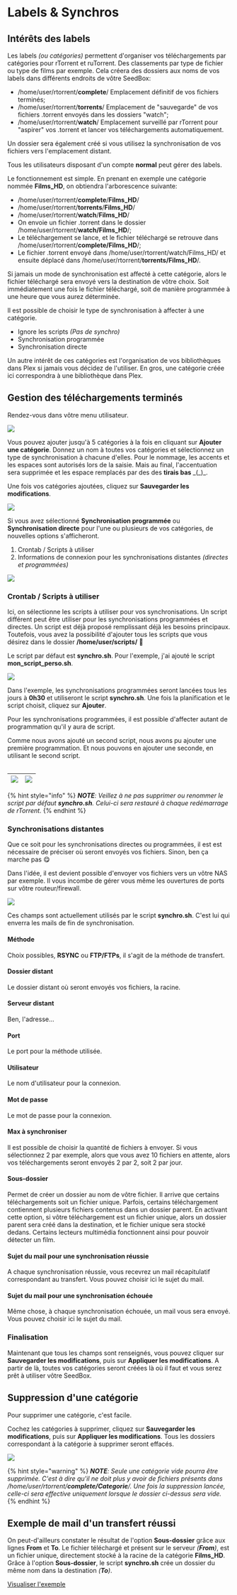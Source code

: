 # Labels & Synchros

## Intérêts des labels

Les labels _\(ou catégories\)_ permettent d'organiser vos téléchargements par catégories pour rTorrent et ruTorrent. Des classements par type de fichier ou type de films par exemple. Cela créera des dossiers aux noms de vos labels dans différents endroits de vôtre SeedBox:

* /home/user/rtorrent/**complete**/ Emplacement définitif de vos fichiers terminés;
* /home/user/rtorrent/**torrents**/ Emplacement de "sauvegarde" de vos fichiers .torrent envoyés dans les dossiers "watch";
* /home/user/rtorrent/**watch**/ Emplacement surveillé par rTorrent pour "aspirer" vos .torrent et lancer vos téléchargements automatiquement.

Un dossier sera également créé si vous utilisez la synchronisation de vos fichiers vers l'emplacement distant.

Tous les utilisateurs disposant d'un compte **normal** peut gérer des labels.

Le fonctionnement est simple. En prenant en exemple une catégorie nommée **Films\_HD**, on obtiendra l'arborescence suivante:

* /home/user/rtorrent/**complete**/**Films\_HD**/
* /home/user/rtorrent/**torrents**/**Films\_HD**/
* /home/user/rtorrent/**watch**/**Films\_HD**/
* On envoie un fichier .torrent dans le dossier /home/user/rtorrent/**watch/Films\_HD**/;
* Le téléchargement se lance, et le fichier téléchargé se retrouve dans /home/user/rtorrent/**complete/Films\_HD**/;
* Le fichier .torrent envoyé dans /home/user/rtorrent/watch/Films\_HD/ et ensuite déplacé dans /home/user/rtorrent/**torrents/Films\_HD**/.

Si jamais un mode de synchronisation est affecté à cette catégorie, alors le fichier téléchargé sera envoyé vers la destination de vôtre choix. Soit immédiatement une fois le fichier téléchargé, soit de manière programmée à une heure que vous aurez déterminée.

Il est possible de choisir le type de synchronisation à affecter à une catégorie.

* Ignore les scripts _\(Pas de synchro\)_
* Synchronisation programmée
* Synchronisation directe

Un autre intérêt de ces catégories est l'organisation de vos bibliothèques dans Plex si jamais vous décidez de l'utiliser. En gros, une catégorie créée ici correspondra à une bibliothèque dans Plex.

## Gestion des téléchargements terminés

Rendez-vous dans vôtre menu utilisateur.

![](../.gitbook/assets/menu_user_labels.jpg)

Vous pouvez ajouter jusqu'à 5 catégories à la fois en cliquant sur **Ajouter une catégorie**. Donnez un nom à toutes vos catégories et sélectionnez un type de synchronisation à chacune d'elles. Pour le nommage, les accents et les espaces sont autorisés lors de la saisie. Mais au final, l'accentuation sera supprimée et les espace remplacés par des des **tirais bas** _\(\_\)\_.

Une fois vos catégories ajoutées, cliquez sur **Sauvegarder les modifications**.

![](../.gitbook/assets/labels_add.jpg)

Si vous avez sélectionné **Synchronisation programmée** ou **Synchronisation directe** pour l'une ou plusieurs de vos catégories, de nouvelles options s'afficheront.

1. Crontab / Scripts à utiliser
2. Informations de connexion pour les synchronisations distantes _\(directes et programmées\)_

![](../.gitbook/assets/lables_more.jpg)

### Crontab / Scripts à utiliser

Ici, on sélectionne les scripts à utiliser pour vos synchronisations. Un script différent peut être utiliser pour les synchronisations programmées et directes. Un script est déjà proposé remplissant déjà les besoins principaux. Toutefois, vous avez la possibilité d'ajouter tous les scripts que vous désirez dans le dossier **/home/user/scripts/** 🙂

Le script par défaut est **synchro.sh**. Pour l'exemple, j'ai ajouté le script **mon\_script\_perso.sh**.

![](../.gitbook/assets/synchro_scripts.jpg)

Dans l'exemple, les synchronisations programmées seront lancées tous les jours à **0h30** et utiliseront le script **synchro.sh**. Une fois la planification et le script choisit, cliquez sur **Ajouter**.

Pour les synchronisations programmées, il est possible d'affecter autant de programmation qu'il y aura de script.

Comme nous avons ajouté un second script, nous avons pu ajouter une première programmation. Et nous pouvons en ajouter une seconde, en utilisant le second script.

|  |  |
| :--- | :--- |


| ![](../.gitbook/assets/synchro_multi_script.jpg) | ![](../.gitbook/assets/synchro_multi_script_added.jpg) |
| :--- | :--- |


{% hint style="info" %}
_**NOTE**: Veillez à ne pas supprimer ou renommer le script par défaut **synchro.sh**. Celui-ci sera restauré à chaque redémarrage de rTorrent._
{% endhint %}

### Synchronisations distantes

Que ce soit pour les synchronisations directes ou programmées, il est est nécessaire de préciser où seront envoyés vos fichiers. Sinon, ben ça marche pas 😋

Dans l'idée, il est devient possible d'envoyer vos fichiers vers un vôtre NAS par exemple. Il vous incombe de gérer vous même les ouvertures de ports sur vôtre routeur/firewall.

![](../.gitbook/assets/synchro_remote.jpg)

Ces champs sont actuellement utilisés par le script **synchro.sh**. C'est lui qui enverra les mails de fin de synchronisation.

#### Méthode

Choix possibles, **RSYNC** ou **FTP/FTPs**, il s'agit de la méthode de transfert.

#### Dossier distant

Le dossier distant où seront envoyés vos fichiers, la racine.

#### Serveur distant

Ben, l'adresse...

#### Port

Le port pour la méthode utilisée.

#### Utilisateur

Le nom d'utilisateur pour la connexion.

#### Mot de passe

Le mot de passe pour la connexion.

#### Max à synchroniser

Il est possible de choisir la quantité de fichiers à envoyer. Si vous sélectionnez 2 par exemple, alors que vous avez 10 fichiers en attente, alors vos téléchargements seront envoyés 2 par 2, soit 2 par jour.

#### Sous-dossier

Permet de créer un dossier au nom de vôtre fichier. Il arrive que certains téléchargements soit un fichier unique. Parfois, certains téléchargement contiennent plusieurs fichiers contenus dans un dossier parent. En activant cette option, si vôtre téléchargement est un fichier unique, alors un dossier parent sera créé dans la destination, et le fichier unique sera stocké dedans. Certains lecteurs multimédia fonctionnent ainsi pour pouvoir détecter un film.

#### Sujet du mail pour une synchronisation réussie

A chaque synchronisation réussie, vous recevrez un mail récapitulatif correspondant au transfert. Vous pouvez choisir ici le sujet du mail.

#### Sujet du mail pour une synchronisation échouée

Même chose, à chaque synchronisation échouée, un mail vous sera envoyé. Vous pouvez choisir ici le sujet du mail.

### Finalisation

Maintenant que tous les champs sont renseignés, vous pouvez cliquer sur **Sauvegarder les modifications**, puis sur **Appliquer les modifications**. A partir de là, toutes vos catégories seront créées là où il faut et vous serez prêt à utiliser vôtre SeedBox.

## Suppression d'une catégorie

Pour supprimer une catégorie, c'est facile.

Cochez les catégories à supprimer, cliquez sur **Sauvegarder les modifications**, puis sur **Appliquer les modifications**. Tous les dossiers correspondant à la catégorie à supprimer seront effacés.

![](../.gitbook/assets/synchro_labels_delete.jpg)

{% hint style="warning" %}
_**NOTE**: Seule une catégorie vide pourra être supprimée. C'est à dire qu'il ne doit plus y avoir de fichiers présents dans /home/user/rtorrent/**complete/Categorie**/. Une fois la suppression lancée, celle-ci sera effective uniquement lorsque le dossier ci-dessus sera vide._
{% endhint %}

## Exemple de mail d'un transfert réussi

On peut-d'ailleurs constater le résultat de l'option **Sous-dossier** grâce aux lignes **From** et **To**. Le fichier téléchargé et présent sur le serveur _\(**From**\)_, est un fichier unique, directement stocké à la racine de la catégorie **Films\_HD**. Grâce à l'option **Sous-dossier**, le script **synchro.sh** crée un dossier du même nom dans la destination _\(**To**\)_.

[Visualiser l'exemple](https://mysb.gitbook.io/doc/v/v5.4_fr/les-mails/transfert-termine)

